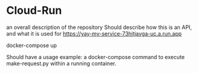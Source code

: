 # Cloud-Run

an overall description of the repository
Should describe how this is an API, and what it is used for
https://yay-my-service-73hitjavga-uc.a.run.app

docker-compose up

Should have a usage example:
a docker-compose command to execute make-request.py within a running container.
